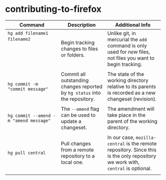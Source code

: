 # contributing-to-firefox


| Command | Description| Additional Info |
| --- | --- | --- |
| `hg add filename1 filename2` &nbsp; &nbsp; &nbsp; &nbsp; &nbsp; &nbsp; &nbsp; &nbsp; &nbsp; &nbsp; &nbsp; &nbsp; &nbsp; &nbsp; &nbsp; &nbsp; &nbsp; &nbsp; &nbsp; &nbsp; &nbsp; &nbsp; &nbsp; &nbsp; &nbsp; &nbsp; &nbsp; &nbsp; &nbsp; &nbsp; &nbsp; &nbsp; &nbsp; &nbsp; &nbsp; &nbsp; &nbsp; &nbsp; &nbsp; &nbsp; &nbsp; &nbsp; &nbsp; &nbsp; &nbsp; &nbsp; &nbsp; &nbsp; &nbsp; &nbsp; &nbsp; &nbsp; &nbsp; &nbsp; &nbsp; &nbsp; &nbsp; &nbsp; &nbsp; &nbsp; &nbsp; &nbsp; &nbsp; &nbsp; &nbsp; &nbsp; &nbsp; &nbsp; &nbsp; &nbsp; &nbsp; &nbsp; &nbsp; &nbsp; &nbsp; &nbsp; &nbsp; &nbsp; &nbsp; &nbsp; | Begin tracking changes to files or folders. | Unlike git, in mercurial the `add` command is only used for *new* files, not files you want to begin tracking. |
| |
| `hg commit -m "commit message"` | Commit all outstanding changes reported by `hg status` into the repository. | The state of the working directory relative to its parents is recorded as a new changeset (revision). |
| |
| `hg commit --amend -m "amend message"` | The `--amend` flag can be used to update a changeset. | The amendment will take place in the parent of the working directory. |
| |
| `hg pull central` | Pull changes from a remote repository to a local one. | In our case, `mozilla-central` is the remote repository. Since this is the only repository we work with, `central` is optional. |
| |

